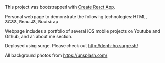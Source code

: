 This project was bootstrapped with [Create React App](https://github.com/facebookincubator/create-react-app).

Personal web page to demonstrate the following technologies: HTML, SCSS, ReactJS, Bootstrap

Webpage includes a portfolio of several iOS mobile projects on Youtube and Github, and an about me section.

Deployed using surge. 
Please check out http://deph-ho.surge.sh/

All background photos from https://unsplash.com/ 
